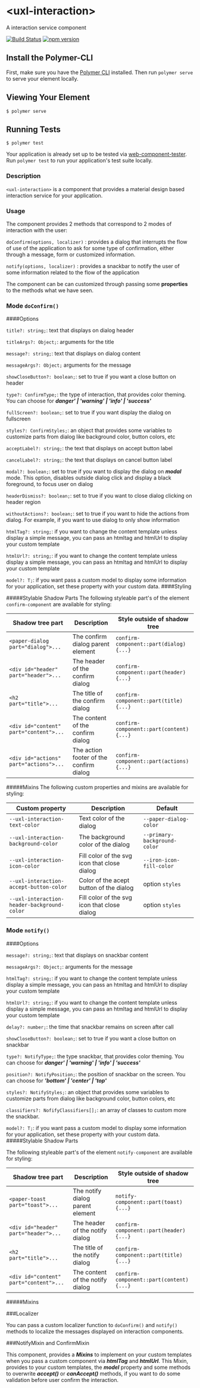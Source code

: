 # \<uxl-interaction\>

A interaction service component

[![Build Status](https://travis-ci.org/uxland/uxl-interaction.svg?branch=master)](https://travis-ci.org/uxland/uxl-interaction)
[![npm version](https://badge.fury.io/js/%40uxland%2Fuxl-interaction.svg)](https://badge.fury.io/js/%40uxland%2Fuxl-interaction)

## Install the Polymer-CLI

First, make sure you have the [Polymer CLI](https://www.npmjs.com/package/polymer-cli) installed. Then run `polymer serve` to serve your element locally.

## Viewing Your Element

```
$ polymer serve
```

## Running Tests

```
$ polymer test
```

Your application is already set up to be tested via [web-component-tester](https://github.com/Polymer/web-component-tester). Run `polymer test` to run your application's test suite locally.

### Description

`<uxl-interaction>` is a component that provides a material design based interaction service for your application.

### Usage

The component provides 2 methods that correspond to 2 modes of interaction with the user:

`doConfirm(options, localizer)` : provides a dialog that interrupts the flow of use of the application to ask for some type of confirmation, either through a message, form or customized information.

`notify(options, localizer)` : provides a snackbar to notify the user of some information related to the flow of the application

The component can be can customized through passing some **properties** to the methods what we have seen.

### Mode `doConfirm()` 
####Options

`title?: string;`: text that displays on dialog header

`titleArgs?: Object;`: arguments for the title

`message?: string;`: text that displays on dialog content

`messageArgs?: Object;` arguments for the message

`showCloseButton?: boolean;`: set to true if you want a close button on header

`type?: ConfirmType;`: the type of interaction, that provides color theming. You can choose for ***danger' | 'warning' | 'info' | 'success'***

`fullScreen?: boolean;`: set to true if you want display the dialog on fullscreen

`styles?: ConfirmStyles;`: an object that provides some variables to customize parts from dialog like background color, button colors, etc

`acceptLabel?: string;`: the text that displays on accept button label

`cancelLabel?: string;`: the text that displays on cancel button label

`modal?: boolean;`: set to true if you want to display the dialog on ***modal*** mode. This option, disables outside dialog click and display a black foreground, to focus user on dialog

`headerDismiss?: boolean;`: set to true if you want to close dialog clicking on header region

`withoutActions?: boolean;`: set to true if you want to hide the actions from dialog. For example, if you want to use dialog to only show information

`htmlTag?: string;`: if you want to change the content template unless display a simple message, you can pass an htmltag and htmlUrl to display your custom template 

`htmlUrl?: string;`: if you want to change the content template unless display a simple message, you can pass an htmltag and htmlUrl to display your custom template

`model?: T;`: if you want pass a custom model to display some information for your application, set these property with your custom data. 
####Styling

#####Stylable Shadow Parts
The following styleable part's of the element `confirm-component` are available for styling:

| Shadow tree part | Description | Style outside of shadow tree |
| --- | --- | --- |
| `<paper-dialog part="dialog">...` | The confirm dialog parent element | `confirm-component::part(dialog) {...}` |
| `<div id="header" part="header">...` | The header of the confirm dialog | `confirm-component::part(header) {...}` |
| `<h2 part="title">...` | The title of the confirm dialog | `confirm-component::part(title) {...}` |
| `<div id="content" part="content">...` | The content of the confirm dialog | `confirm-component::part(content) {...}` |
| `<div id="actions" part="actions">...` | The action footer of the confirm dialog | `confirm-component::part(actions) {...}` |

#####Mixins
The following custom properties and mixins are available for styling:

| Custom property | Description | Default |
| --- | --- | --- |
| `--uxl-interaction-text-color` | Text color of the dialog | `--paper-dialog-color` |
| `--uxl-interaction-background-color` | The background color of the dialog | `--primary-background-color` |
| `--uxl-interaction-icon-color` | Fill color of the svg icon that close dialog | `--iron-icon-fill-color` |
| `--uxl-interaction-accept-button-color` | Color of the acept button of the dialog | option `styles` |
| `--uxl-interaction-header-background-color` | Fill color of the svg icon that close dialog | option `styles` |





### Mode `notify()`
####Options

`message?: string;`: text that displays on snackbar content

`messageArgs?: Object;`: arguments for the message

`htmlTag?: string;`: if you want to change the content template unless display a simple message, you can pass an htmltag and htmlUrl to display your custom template

`htmlUrl?: string;`: if you want to change the content template unless display a simple message, you can pass an htmltag and htmlUrl to display your custom template

`delay?: number;`: the time that snackbar remains on screen after call

`showCloseButton?: boolean;`: set to true if you want a close button on snackbar

`type?: NotifyType;`: the type snackbar, that provides color theming. You can choose for ***danger' | 'warning' | 'info' | 'success'***

`position?: NotifyPosition;`: the position of snackbar on the screen. You can choose for ***'bottom' | 'center' | 'top'***

`styles?: NotifyStyles;`: an object that provides some variables to customize parts from dialog like background color, button colors, etc

`classifiers?: NofifyClassifiers[];`: an array of classes to custom more the snackbar. 

`model?: T;`: if you want pass a custom model to display some information for your application, set these property with your custom data.
#####Stylable Shadow Parts

The following styleable part's of the element `notify-component` are available for styling:

| Shadow tree part | Description | Style outside of shadow tree |
| --- | --- | --- |
| `<paper-toast part="toast">...` | The notify dialog parent element | `notify-component::part(toast) {...}` |
| `<div id="header" part="header">...` | The header of the notify dialog | `confirm-component::part(header) {...}` |
| `<h2 part="title">...` | The title of the notify dialog | `confirm-component::part(title) {...}` |
| `<div id="content" part="content">...` | The content of the notify dialog | `confirm-component::part(content) {...}` |
#####Mixins

###Localizer

You can pass a custom localizer function to `doConfirm()` and `notify()` methods to localize the messages displayed on interaction components.

###NotifyMixin and ConfirmMixin

This component, provides a ***Mixins*** to implement on your custom templates when you pass a custom component via ***htmlTag*** and ***htmlUrl***.
This Mixin, provides to your custom templates, the ***model*** property and some methods to overwrite ***accept()*** or ***canAccept()*** methods, if you want to do some validation before user confirm the interaction.
